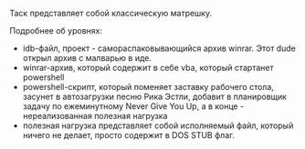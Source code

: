Таск представляет собой классическую матрешку.

Подробнее об уровнях:
- idb-файл, проект - самораспаковывающийся архив winrar. Этот dude открыл архив с малварью в иде.
- winrar-архив, который содержит в себе vba, который стартанет powershell
- powershell-скрипт, который поменяет заставку рабочего стола, засунет в автозагрузки песню Рика Эстли,
добавит в планировщик задачу по ежеминутному Never Give You Up, а в конце - нереализованная полезная нагрузка
- полезная нагрузка представляет собой исполняемый файл, который ничего не делает, просто содержит в DOS STUB флаг.